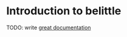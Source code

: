 # Introduction to belittle

TODO: write [great documentation](http://jacobian.org/writing/what-to-write/)

